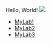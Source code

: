 Hello, World!
![](https://cdn.pixabay.com/photo/2022/12/22/08/53/pc-7671769_1280.png)
* [MyLab1](https://igiotto12.github.io/cse15l-lab-reports/lab1.html)
* [MyLab2](https://igiotto12.github.io/cse15l-lab-reports/lab2.html)
* [MyLab3](https://igiotto12.github.io/cse15l-lab-reports/lab3.html)

